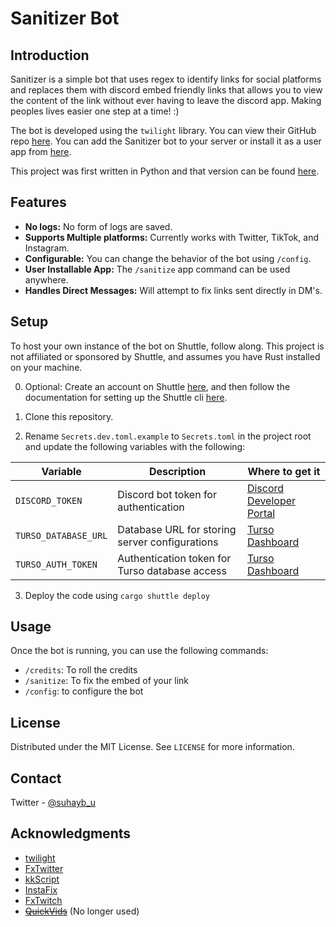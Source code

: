 # Sanitizer Bot

## Introduction

Sanitizer is a simple bot that uses regex to identify links for social platforms and replaces them with discord embed friendly links that allows you to view the content of the link without ever having to leave the discord app. Making peoples lives easier one step at a time! :)

The bot is developed using the `twilight` library. You can view their GitHub repo [here](https://github.com/twilight-rs/twilight). You can add the Sanitizer bot to your server or install it as a user app from [here](https://discord.com/oauth2/authorize?client_id=1197778683113513081).

This project was first written in Python and that version can be found [here](https://github.com/Suhaybu/sanitizer-bot-py).

## Features

-   **No logs:** No form of logs are saved.
-   **Supports Multiple platforms:** Currently works with Twitter, TikTok, and Instagram.
-   **Configurable:** You can change the behavior of the bot using `/config`.
-   **User Installable App:** The `/sanitize` app command can be used anywhere.
-   **Handles Direct Messages:** Will attempt to fix links sent directly in DM's.


## Setup

To host your own instance of the bot on Shuttle, follow along. This project is not affiliated or sponsored by Shuttle, and assumes you have Rust installed on your machine.

0. Optional: Create an account on Shuttle [here](https://www.shuttle.dev/), and then follow the documentation for setting up the Shuttle cli [here](https://docs.shuttle.dev/getting-started/installation).

1. Clone this repository.

2. Rename `Secrets.dev.toml.example` to `Secrets.toml` in the project root and update the following variables with the following:

| Variable | Description | Where to get it |
|----------|-------------|-----------------|
| `DISCORD_TOKEN` | Discord bot token for authentication | [Discord Developer Portal](https://discord.com/developers/applications) |
| `TURSO_DATABASE_URL` | Database URL for storing server configurations | [Turso Dashboard](https://turso.tech/) |
| `TURSO_AUTH_TOKEN` | Authentication token for Turso database access | [Turso Dashboard](https://turso.tech/) |

3. Deploy the code using ```cargo shuttle deploy```

## Usage

Once the bot is running, you can use the following commands:
-   `/credits`: To roll the credits
-   `/sanitize`: To fix the embed of your link
-   `/config`: to configure the bot

## License

Distributed under the MIT License. See `LICENSE` for more information.

## Contact

Twitter - [@suhayb_u](https://twitter.com/suhayb_u)

## Acknowledgments
-   [twilight](https://github.com/twilight-rs/twilight)
-   [FxTwitter](https://github.com/FixTweet/FxTwitter)
-   [kkScript](https://kkscript.com/)
-   [InstaFix](https://github.com/Wikidepia/InstaFix)
-   [FxTwitch](https://github.com/seriaati/fxtwitch)
-   ~~[QuickVids](https://quickvids.app/)~~ (No longer used)

